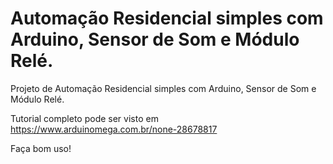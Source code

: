 # Automação Residencial simples com Arduino, Sensor de Som e Módulo Relé. 
Projeto de Automação Residencial simples com Arduino, Sensor de Som e Módulo Relé. 

Tutorial completo pode ser visto em https://www.arduinomega.com.br/none-28678817

Faça bom uso!
